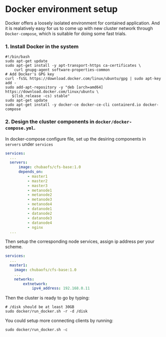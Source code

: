 # Docker environment setup

Docker offers a loosely isolated environment for contained application. And it is realatively easy for us to come up with new cluster network through `Docker-compose`, which is suitable for doing some fast trials.

### 1. Install Docker in the system

```shell
#!/bin/bash
sudo apt-get update
sudo apt-get install -y apt-transport-https ca-certificates \
    curl gnupg-agent software-properties-common
# Add Docker's GPG key
curl -fsSL https://download.docker.com/linux/ubuntu/gpg | sudo apt-key add -
sudo add-apt-repository -y "deb [arch=amd64] https://download.docker.com/linux/ubuntu \
   $(lsb_release -cs) stable"
sudo apt-get update
sudo apt-get install -y docker-ce docker-ce-cli containerd.io docker-compose
```

### 2. Design the cluster components in `docker/docker-compose.yml`.

In docker-compose configure file, set up the desiring components in `servers` under `services`

```YAML
services:
  ...
  servers:
      image: chubaofs/cfs-base:1.0
      depends_on:
          - master1
          - master2
          - master3
          - metanode1
          - metanode2
          - metanode3
          - metanode4
          - datanode1
          - datanode2
          - datanode3
          - datanode4
          - nginx
  ...
```

Then setup the corresponding node services, assign ip address per your scheme.

```yaml
services:
  ...
  master1:
    image: chubaofs/cfs-base:1.0
    ...
    networks:
        extnetwork:
            ipv4_address: 192.168.0.11

```

Then the cluster is ready to go by typing:

```shell
# /disk should be at least 30GB
sudo docker/run_docker.sh -r -d /disk
```

You could setup more connecting clients by running:

```shell
sudo docker/run_docker.sh -c
```

